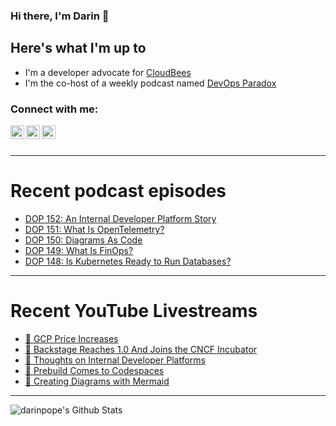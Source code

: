 ### Hi there, I'm Darin 👋

## Here's what I'm up to
- I'm a developer advocate for [CloudBees][cloudbees-website]
- I'm the co-host of a weekly podcast named [DevOps Paradox][dop-website]

### Connect with me:

[<img align="left" alt="darinpope | Twitter" width="22px" src="https://cdn.jsdelivr.net/npm/simple-icons@v3/icons/twitter.svg" />][twitter]
[<img align="left" alt="darinpope | LinkedIn" width="22px" src="https://cdn.jsdelivr.net/npm/simple-icons@v3/icons/linkedin.svg" />][linkedin]
[<img align="left" alt="darinpope | Instagram" width="22px" src="https://cdn.jsdelivr.net/npm/simple-icons@v3/icons/instagram.svg" />][instagram]

<br />
<br />

---

# Recent podcast episodes
<!-- BLOG-POST-LIST:START -->
- [DOP 152: An Internal Developer Platform Story](https://www.devopsparadox.com/episodes/an-internal-developer-platform-story-152/)
- [DOP 151: What Is OpenTelemetry?](https://www.devopsparadox.com/episodes/what-is-opentelemetry-151/)
- [DOP 150: Diagrams As Code](https://www.devopsparadox.com/episodes/diagrams-as-code-150/)
- [DOP 149: What Is FinOps?](https://www.devopsparadox.com/episodes/what-is-finops-149/)
- [DOP 148: Is Kubernetes Ready to Run Databases?](https://www.devopsparadox.com/episodes/is-kubernetes-ready-to-run-databases-148/)
<!-- BLOG-POST-LIST:END -->

---

# Recent YouTube Livestreams
<!-- YOUTUBE:START -->
- [🔴 GCP Price Increases](https://www.youtube.com/watch?v=YLUx-9vukBI)
- [🔴 Backstage Reaches 1.0 And Joins the CNCF Incubator](https://www.youtube.com/watch?v=nl4JFeUW7DU)
- [🔴 Thoughts on Internal Developer Platforms](https://www.youtube.com/watch?v=ffu7tGtjevU)
- [🔴 Prebuild Comes to Codespaces](https://www.youtube.com/watch?v=GEh-akb2xZ0)
- [🔴 Creating Diagrams with Mermaid](https://www.youtube.com/watch?v=1bYVqYhTGVY)
<!-- YOUTUBE:END -->

---

<img align="left" alt="darinpope's Github Stats" src="https://github-readme-stats.codestackr.vercel.app/api?username=darinpope&show_icons=true&hide_border=true" />


[website]: https://www.darinpope.com/
[twitter]: https://twitter.com/darinpope
[youtube]: https://youtube.com/darinpope
[instagram]: https://instagram.com/darinpope
[linkedin]: https://linkedin.com/in/darinpope
[cloudbees-website]: https://www.cloudbees.com/
[dop-website]: https://www.devopsparadox.com/

<!--
**darinpope/darinpope** is a ✨ _special_ ✨ repository because its `README.md` (this file) appears on your GitHub profile.

Here are some ideas to get you started:

- 🔭 I’m currently working on ...
- 🌱 I’m currently learning ...
- 👯 I’m looking to collaborate on ...
- 🤔 I’m looking for help with ...
- 💬 Ask me about ...
- 📫 How to reach me: ...
- 😄 Pronouns: ...
- ⚡ Fun fact: ...
-->
